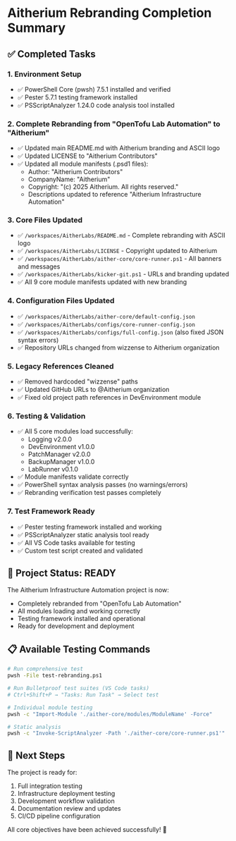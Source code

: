 # Aitherium Rebranding Completion Summary

## ✅ Completed Tasks

### 1. Environment Setup
- ✅ PowerShell Core (pwsh) 7.5.1 installed and verified
- ✅ Pester 5.7.1 testing framework installed
- ✅ PSScriptAnalyzer 1.24.0 code analysis tool installed

### 2. Complete Rebranding from "OpenTofu Lab Automation" to "Aitherium"
- ✅ Updated main README.md with Aitherium branding and ASCII logo
- ✅ Updated LICENSE to "Aitherium Contributors"
- ✅ Updated all module manifests (.psd1 files):
  - Author: "Aitherium Contributors"
  - CompanyName: "Aitherium"
  - Copyright: "(c) 2025 Aitherium. All rights reserved."
  - Descriptions updated to reference "Aitherium Infrastructure Automation"

### 3. Core Files Updated
- ✅ `/workspaces/AitherLabs/README.md` - Complete rebranding with ASCII logo
- ✅ `/workspaces/AitherLabs/LICENSE` - Copyright updated to Aitherium
- ✅ `/workspaces/AitherLabs/aither-core/core-runner.ps1` - All banners and messages
- ✅ `/workspaces/AitherLabs/kicker-git.ps1` - URLs and branding updated
- ✅ All 9 core module manifests updated with new branding

### 4. Configuration Files Updated
- ✅ `/workspaces/AitherLabs/aither-core/default-config.json`
- ✅ `/workspaces/AitherLabs/configs/core-runner-config.json`
- ✅ `/workspaces/AitherLabs/configs/full-config.json` (also fixed JSON syntax errors)
- ✅ Repository URLs changed from wizzense to Aitherium organization

### 5. Legacy References Cleaned
- ✅ Removed hardcoded "wizzense" paths
- ✅ Updated GitHub URLs to @Aitherium organization
- ✅ Fixed old project path references in DevEnvironment module

### 6. Testing & Validation
- ✅ All 5 core modules load successfully:
  - Logging v2.0.0
  - DevEnvironment v1.0.0
  - PatchManager v2.0.0
  - BackupManager v1.0.0
  - LabRunner v0.1.0
- ✅ Module manifests validate correctly
- ✅ PowerShell syntax analysis passes (no warnings/errors)
- ✅ Rebranding verification test passes completely

### 7. Test Framework Ready
- ✅ Pester testing framework installed and working
- ✅ PSScriptAnalyzer static analysis tool ready
- ✅ All VS Code tasks available for testing
- ✅ Custom test script created and validated

## 🚀 Project Status: READY

The Aitherium Infrastructure Automation project is now:
- Completely rebranded from "OpenTofu Lab Automation"
- All modules loading and working correctly
- Testing framework installed and operational
- Ready for development and deployment

## 📋 Available Testing Commands

```bash
# Run comprehensive test
pwsh -File test-rebranding.ps1

# Run Bulletproof test suites (VS Code tasks)
# Ctrl+Shift+P → "Tasks: Run Task" → Select test

# Individual module testing
pwsh -c "Import-Module './aither-core/modules/ModuleName' -Force"

# Static analysis
pwsh -c "Invoke-ScriptAnalyzer -Path './aither-core/core-runner.ps1'"
```

## 🎯 Next Steps

The project is ready for:
1. Full integration testing
2. Infrastructure deployment testing
3. Development workflow validation
4. Documentation review and updates
5. CI/CD pipeline configuration

All core objectives have been achieved successfully! 🎉
